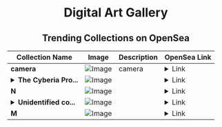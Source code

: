 <div align="center">

# Digital Art Gallery

## Trending Collections on OpenSea

| Collection Name                       | Image                                                                                     | Description                       | OpenSea Link                                                                                          |
|---------------------------------------|-------------------------------------------------------------------------------------------|-----------------------------------|--------------------------------------------------------------------------------------------------------|
| **camera** | ![Image](https://i.seadn.io/s/raw/files/7fc8b3b33fdcb692ecb65eb46af6dac7.png?w=500&auto=format?w=200&auto=format) | camera | <details><summary>Link</summary>[camera](https://opensea.io/collection/camera-81)</details> |
| **<details><summary>The Cyberia Pro...</summary>The Cyberia Project</details>** | ![Image](https://i.seadn.io/s/raw/files/9ab531294a5486ffba4d68eea177e5db.jpg?w=500&auto=format?w=200&auto=format) |  | <details><summary>Link</summary>[The Cyberia Project](https://opensea.io/collection/the-cyberia-project)</details> |
| **N** | ![Image](https://i.seadn.io/s/raw/files/255cf3178502ec84378a6397c0a277b5.jpg?w=500&auto=format?w=200&auto=format) |  | <details><summary>Link</summary>[N](https://opensea.io/collection/n-850)</details> |
| **<details><summary>Unidentified co...</summary>Unidentified contract 95f4a976-4c94-4ff0-8cc0-522076d1d615</details>** | ![Image](https://i.seadn.io/s/raw/files/a837708742ad8afcb35eb60ba787976d.jpg?w=500&auto=format?w=200&auto=format) |  | <details><summary>Link</summary>[Unidentified contract 95f4a976-4c94-4ff0-8cc0-522076d1d615](https://opensea.io/collection/unidentified-contract-95f4a976-4c94-4ff0-8cc0-5220)</details> |
| **M** | ![Image](https://i.seadn.io/s/raw/files/38065b30275c84490ea0920ec5ba5949.jpg?w=500&auto=format?w=200&auto=format) |  | <details><summary>Link</summary>[M](https://opensea.io/collection/m-1344)</details> |

</div>